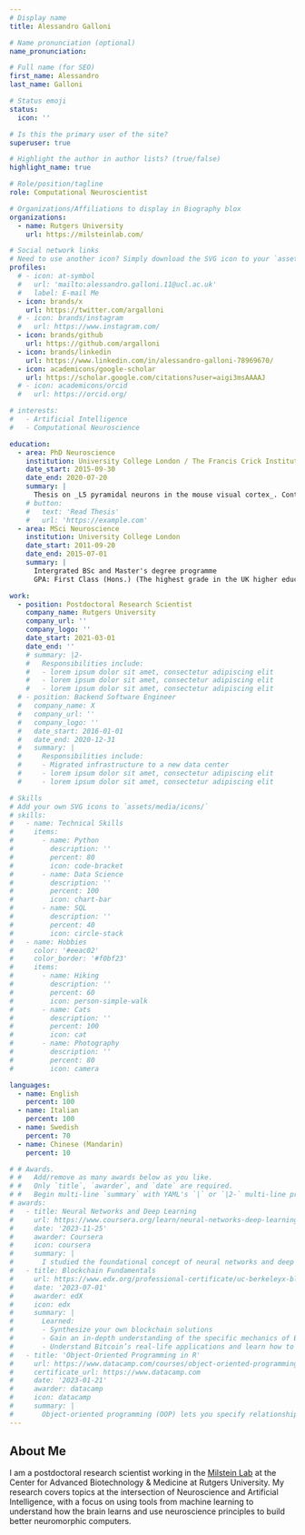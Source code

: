 ```yaml
---
# Display name
title: Alessandro Galloni

# Name pronunciation (optional)
name_pronunciation: 

# Full name (for SEO)
first_name: Alessandro
last_name: Galloni

# Status emoji
status:
  icon: ''

# Is this the primary user of the site?
superuser: true

# Highlight the author in author lists? (true/false)
highlight_name: true

# Role/position/tagline
role: Computational Neuroscientist

# Organizations/Affiliations to display in Biography blox
organizations:
  - name: Rutgers University
    url: https://milsteinlab.com/

# Social network links
# Need to use another icon? Simply download the SVG icon to your `assets/media/icons/` folder.
profiles:
  # - icon: at-symbol
  #   url: 'mailto:alessandro.galloni.11@ucl.ac.uk'
  #   label: E-mail Me
  - icon: brands/x
    url: https://twitter.com/argalloni
  # - icon: brands/instagram
  #   url: https://www.instagram.com/
  - icon: brands/github
    url: https://github.com/argalloni
  - icon: brands/linkedin
    url: https://www.linkedin.com/in/alessandro-galloni-78969670/
  - icon: academicons/google-scholar
    url: https://scholar.google.com/citations?user=aigi3msAAAAJ
  # - icon: academicons/orcid
  #   url: https://orcid.org/

# interests:
#   - Artificial Intelligence
#   - Computational Neuroscience

education:
  - area: PhD Neuroscience
    institution: University College London / The Francis Crick Institute
    date_start: 2015-09-30
    date_end: 2020-07-20
    summary: |
      Thesis on _L5 pyramidal neurons in the mouse visual cortex_. Contributions published in eLife and Journal of Neroscience, and work presented a the Computational & Systems Neuroscience conference (COSYNE) and the Society for Neuroscience conferences.
    # button:
    #   text: 'Read Thesis'
    #   url: 'https://example.com'
  - area: MSci Neuroscience
    institution: University College London
    date_start: 2011-09-20
    date_end: 2015-07-01
    summary: |
      Intergrated BSc and Master's degree programme
      GPA: First Class (Hons.) (The highest grade in the UK higher education system)

work:
  - position: Postdoctoral Research Scientist
    company_name: Rutgers University
    company_url: ''
    company_logo: ''
    date_start: 2021-03-01
    date_end: ''
    # summary: |2-
    #   Responsibilities include:
    #   - lorem ipsum dolor sit amet, consectetur adipiscing elit
    #   - lorem ipsum dolor sit amet, consectetur adipiscing elit
    #   - lorem ipsum dolor sit amet, consectetur adipiscing elit
  # - position: Backend Software Engineer
  #   company_name: X
  #   company_url: ''
  #   company_logo: ''
  #   date_start: 2016-01-01
  #   date_end: 2020-12-31
  #   summary: |
  #     Responsibilities include:
  #     - Migrated infrastructure to a new data center
  #     - lorem ipsum dolor sit amet, consectetur adipiscing elit
  #     - lorem ipsum dolor sit amet, consectetur adipiscing elit

# Skills
# Add your own SVG icons to `assets/media/icons/`
# skills:
#   - name: Technical Skills
#     items:
#       - name: Python
#         description: ''
#         percent: 80
#         icon: code-bracket
#       - name: Data Science
#         description: ''
#         percent: 100
#         icon: chart-bar
#       - name: SQL
#         description: ''
#         percent: 40
#         icon: circle-stack
#   - name: Hobbies
#     color: '#eeac02'
#     color_border: '#f0bf23'
#     items:
#       - name: Hiking
#         description: ''
#         percent: 60
#         icon: person-simple-walk
#       - name: Cats
#         description: ''
#         percent: 100
#         icon: cat
#       - name: Photography
#         description: ''
#         percent: 80
#         icon: camera

languages:
  - name: English
    percent: 100
  - name: Italian
    percent: 100
  - name: Swedish
    percent: 70
  - name: Chinese (Mandarin)
    percent: 10    

# # Awards.
# #   Add/remove as many awards below as you like.
# #   Only `title`, `awarder`, and `date` are required.
# #   Begin multi-line `summary` with YAML's `|` or `|2-` multi-line prefix and indent 2 spaces below.
# awards:
#   - title: Neural Networks and Deep Learning
#     url: https://www.coursera.org/learn/neural-networks-deep-learning
#     date: '2023-11-25'
#     awarder: Coursera
#     icon: coursera
#     summary: |
#       I studied the foundational concept of neural networks and deep learning. By the end, I was familiar with the significant technological trends driving the rise of deep learning; build, train, and apply fully connected deep neural networks; implement efficient (vectorized) neural networks; identify key parameters in a neural network’s architecture; and apply deep learning to your own applications.
#   - title: Blockchain Fundamentals
#     url: https://www.edx.org/professional-certificate/uc-berkeleyx-blockchain-fundamentals
#     date: '2023-07-01'
#     awarder: edX
#     icon: edx
#     summary: |
#       Learned:
#       - Synthesize your own blockchain solutions
#       - Gain an in-depth understanding of the specific mechanics of Bitcoin
#       - Understand Bitcoin’s real-life applications and learn how to attack and destroy Bitcoin, Ethereum, smart contracts and Dapps, and alternatives to Bitcoin’s Proof-of-Work consensus algorithm
#   - title: 'Object-Oriented Programming in R'
#     url: https://www.datacamp.com/courses/object-oriented-programming-with-s3-and-r6-in-r
#     certificate_url: https://www.datacamp.com
#     date: '2023-01-21'
#     awarder: datacamp
#     icon: datacamp
#     summary: |
#       Object-oriented programming (OOP) lets you specify relationships between functions and the objects that they can act on, helping you manage complexity in your code. This is an intermediate level course, providing an introduction to OOP, using the S3 and R6 systems. S3 is a great day-to-day R programming tool that simplifies some of the functions that you write. R6 is especially useful for industry-specific analyses, working with web APIs, and building GUIs.
---
```


## About Me

I am a postdoctoral research scientist working in the [Milstein Lab](https://milsteinlab.com) at the Center for Advanced Biotechnology & Medicine at Rutgers University. My research covers topics at the intersection of Neuroscience and Artificial Intelligence, with a focus on using tools from machine learning to understand how the brain learns and use neuroscience principles to build better neuromorphic computers.